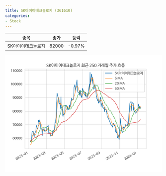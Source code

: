 ```yaml
---
title: SK아이이테크놀로지 (361610)
categories:
- Stock
---
```


|종목|종가|등락|
|----|----|----|
|SK아이이테크놀로지|82000|-0.97%|

<!-- more -->

![361610](/assets/images/stock/361610.png)